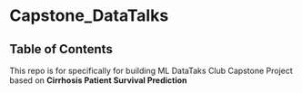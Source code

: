 # Capstone_DataTalks

## Table of Contents

This repo is for specifically  for building ML DataTaks Club  Capstone Project based on **Cirrhosis Patient Survival Prediction**
